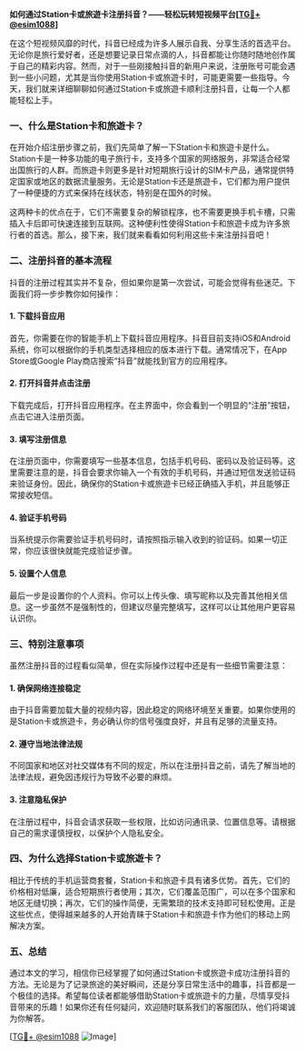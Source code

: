 **如何通过Station卡或旅遊卡注册抖音？——轻松玩转短视频平台[[TG💪+ @esim1088](https://t.me/s/esim1088)]**

在这个短视频风靡的时代，抖音已经成为许多人展示自我、分享生活的首选平台。无论你是旅行爱好者，还是想要记录日常点滴的人，抖音都能让你随时随地创作属于自己的精彩内容。然而，对于一些刚接触抖音的新用户来说，注册账号可能会遇到一些小问题，尤其是当你使用Station卡或旅遊卡时，可能更需要一些指导。今天，我们就来详细聊聊如何通过Station卡或旅遊卡顺利注册抖音，让每一个人都能轻松上手。

### 一、什么是Station卡和旅遊卡？

在开始介绍注册步骤之前，我们先简单了解一下Station卡和旅遊卡是什么。Station卡是一种多功能的电子旅行卡，支持多个国家的网络服务，非常适合经常出国旅行的人群。而旅遊卡则更多是针对短期旅行设计的SIM卡产品，通常提供特定国家或地区的数据流量服务。无论是Station卡还是旅遊卡，它们都为用户提供了一种便捷的方式来保持在线状态，特别是在国外的时候。

这两种卡的优点在于，它们不需要复杂的解锁程序，也不需要更换手机卡槽，只需插入卡后即可快速连接到互联网。这种便利性使得Station卡和旅遊卡成为许多旅行者的首选。那么，接下来，我们就来看看如何利用这些卡来注册抖音吧！

### 二、注册抖音的基本流程

抖音的注册过程其实并不复杂，但如果你是第一次尝试，可能会觉得有些迷茫。下面我们将一步步教你如何操作：

#### 1. 下载抖音应用

首先，你需要在你的智能手机上下载抖音应用程序。抖音目前支持iOS和Android系统，你可以根据你的手机类型选择相应的版本进行下载。通常情况下，在App Store或Google Play商店搜索“抖音”就能找到官方的应用程序。

#### 2. 打开抖音并点击注册

下载完成后，打开抖音应用程序。在主界面中，你会看到一个明显的“注册”按钮，点击它进入注册页面。

#### 3. 填写注册信息

在注册页面中，你需要填写一些基本信息，包括手机号码、密码以及验证码等。这里需要注意的是，抖音会要求你输入一个有效的手机号码，并通过短信发送验证码来验证身份。因此，确保你的Station卡或旅遊卡已经正确插入手机，并且能够正常接收短信。

#### 4. 验证手机号码

当系统提示你需要验证手机号码时，请按照指示输入收到的验证码。如果一切正常，你应该很快就能完成验证步骤。

#### 5. 设置个人信息

最后一步是设置你的个人资料。你可以上传头像、填写昵称以及完善其他相关信息。这一步虽然不是强制性的，但建议尽量完整填写，这样可以让其他用户更容易认识你。

### 三、特别注意事项

虽然注册抖音的过程看似简单，但在实际操作过程中还是有一些细节需要注意：

#### 1. 确保网络连接稳定

由于抖音需要加载大量的视频内容，因此稳定的网络环境至关重要。如果你使用的是Station卡或旅遊卡，务必确认你的信号强度良好，并且有足够的流量支持。

#### 2. 遵守当地法律法规

不同国家和地区对社交媒体有不同的规定，所以在注册抖音之前，请先了解当地的法律法规，避免因违规行为导致不必要的麻烦。

#### 3. 注意隐私保护

在注册过程中，抖音会请求获取一些权限，比如访问通讯录、位置信息等。请根据自己的需求谨慎授权，以保护个人隐私安全。

### 四、为什么选择Station卡或旅遊卡？

相比于传统的手机运营商套餐，Station卡和旅遊卡具有诸多优势。首先，它们的价格相对低廉，适合短期旅行者使用；其次，它们覆盖范围广，可以在多个国家和地区无缝切换；再次，它们的操作简便，无需繁琐的技术支持即可轻松使用。正是这些优点，使得越来越多的人开始青睐于Station卡和旅遊卡作为他们的移动上网解决方案。

### 五、总结

通过本文的学习，相信你已经掌握了如何通过Station卡或旅遊卡成功注册抖音的方法。无论是为了记录旅途的美好瞬间，还是分享日常生活中的趣事，抖音都是一个极佳的选择。希望每位读者都能够借助Station卡或旅遊卡的力量，尽情享受抖音带来的乐趣！如果你还有任何疑问，欢迎随时联系我们的客服团队，他们将竭诚为你解答。

[[TG💪+ @esim1088](https://t.me/s/esim1088) ![Image](https://i.postimg.cc/4NQfJmqS/Snipaste-2025-05-13-00-14-12.png)]